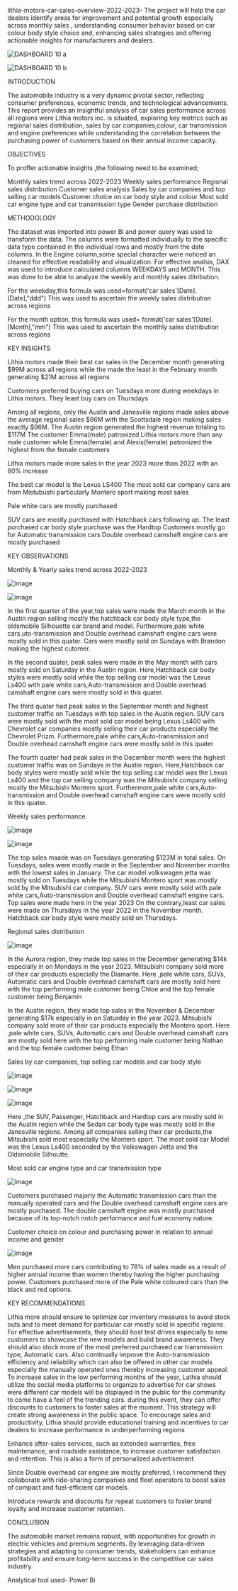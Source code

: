 lithia-motors-car-sales-overview-2022-2023-
The project will help the car dealers identify areas for improvement and potential growth especially across monthly sales , understanding consumer behavior based on car colour body style choice and, enhancing sales strategies and offering actionable insights for manufacturers and dealers.

![DASHBOARD 10 a](https://github.com/user-attachments/assets/e26078f6-1d20-42c5-9909-3e13347a6a28)

![DASHBOARD 10 b](https://github.com/user-attachments/assets/c6d6e085-9391-43ad-bbd4-10d85f5eee7c)

INTRODUCTION

The automobile industry is a very dynamic pivotal sector, reflecting consumer preferences, economic trends, and technological advancements. This report provides an insightful analysis of car sales performance across all regions were Lithia motors inc. is situated, exploring key metrics such as regional sales distribution, sales by car companies,colour, car transmission and engine preferences while understanding the correlation between the purchasing power of customers based on their annual income capacity.

OBJECTIVES

To proffer actionable insights ,the following need to be examined;

Monthly sales trend across 2022-2023
Weekly sales performance
Regional sales distribution
Customer sales analysis
Sales by car companies and top selling car models
Customer choice on car body style and colour
Most sold car engine type and car transmission type
Gender purchase distribution

METHODOLOGY

The dataset was imported into power Bi and power query was used to transform the data. The columns were formatted individually to the specific data type contained in the individual rows and mostly from the date columns. In the Engine column,some special character were noticed an cleaned for effective readability and visualization. For effective analsis, DAX was used to introduce calculated columns WEEKDAYS and MONTH. This was done to be able to analyze the weekly and monthly sales ditribution.

For the weekday,this formula was used=format('car sales'[Date].[Date],"ddd") This was used to ascertain the weekly sales distribution across regions

For the month option, this formula was used= format('car sales'[Date].[Month],"mm") This was used to ascertain the monthly sales distribution across regions

KEY INSIGHTS

Lithia motors made their best car sales in the December month generating $99M across all regions while the made the least in the February month generating $21M across all regions

Customers preferred buying cars on Tuesdays more during weekdays in Lithia motors. They least buy cars on Thursdays

Among all regions, only the Austin and Janesville regions made sales above the average regional sales $96M with the Scottsdale region making sales exactly $96M. The Austin region generated the highest revenue totaling to $117M
The customer Emma(male) patronized Lithia motors more than any male customer while Emma(female) and Alexis(female) patronized the highest from the female customers

Lithia motors made more sales in the year 2023 more than 2022 with an 80% increase

The best car model is the Lexus LS400
The most sold car company cars are from Mistubushi particularly Montero sport making most sales

Pale white cars are mostly purchased

SUV cars are mostly purchased with Hatchback cars following up. The least purchased car body style purchase was the Hardtop
Customers mostly go for Automatic transmission cars
Double overhead camshaft engine cars are mostly purchased

KEY OBSERVATIONS

Monthly & Yearly sales trend across 2022-2023

![image](https://github.com/user-attachments/assets/d9b00825-2246-485d-aa94-1f8c1ab4d711)

![image](https://github.com/user-attachments/assets/93f68223-19f4-400e-baeb-d21fffa02f54)

In the first quarter of the year,top sales were made the March month in the Austin region selling mostly the hatchback car body style type,the oldsmobile Silhouette car brand and model. Furthermore,pale white cars,uto-transmission and Double overhead camshaft engine cars were mostly sold in this quater. Cars were mostly sold on Sundays with Brandon making the highest cutomer.

In the second quater, peak sales were made in the May month with cars mostly sold on Saturday in the Austin region. Here,Hatchback car body styles were mostly sold while the top selling car model was the Lexus Ls400 with pale white cars,Auto-transmission and Double overhead camshaft engine cars were mostly sold in this quater.

The third quater had peak sales in the September month and highest customer traffic on Tuesdays with top sales in the Austin region. SUV cars were mostly sold with the most sold car model being Lexus Ls400 with Chevrolet car companies mostly selling their car products especially the Chevrolet Prizm. Furthermore,pale white cars,Auto-transmission and Double overhead camshaft engine cars were mostly sold in this quater

The fourth quater had peak sales in the December month were the highest customer traffic was on Sundays in the Austin region. Here,Hatchback car body styles were mostly sold while the top selling car model was the Lexus Ls400 and the top car selling company was the Mitsubishi company selling mostly the Mitsubishi Montero sport. Furthermore,pale white cars,Auto-transmission and Double overhead camshaft engine cars were mostly sold in this quater.

Weekly sales performance

![image](https://github.com/user-attachments/assets/4287644e-b519-47b8-afb7-2f5d098e74fc)

![image](https://github.com/user-attachments/assets/4287644e-b519-47b8-afb7-2f5d098e74fc)

The top sales maade was on Tuesdays generating $123M in total sales. On Tuesdays, sales were mostly made in the September and November months with the lowest sales in January. The car model volkswagen jetta was mostly sold on Tuesdays while the Mitsubishi Montero sport was mostly sold by the Mitsubishi car company. SUV cars were mostly sold with pale white cars,Auto-transmission and Double overhead camshaft engine cars. Top sales were made here in the year 2023
On the contrary,least car sales were made on Thursdays in the year 2022 in the November month. Hatchback car body style were mostly sold on Thursdays.

Regional sales distribution

![image](https://github.com/user-attachments/assets/dd099dd9-842c-498f-8a73-76193580dfd8)

In the Aurora region, they made top sales in the December generating $14k especially in on Mondays in the year 2023. Mitsubishi company sold more of their car products especially the Diamante. Here ,pale white cars, SUVs, Automatic cars and Double overhead camshaft cars are mostly sold here with the top performing male customer being Chloe and the top female customer being Benjamin

In the Austin region, they made top sales in the November & December generating $17k especially in on Saturday in the year 2023. Mitsubishi company sold more of their car products especially the Montero sport. Here ,pale white cars, SUVs, Automatic cars and Double overhead camshaft cars are mostly sold here with the top performing male customer being Nathan and the top female customer being Ethan

Sales by car companies, top selling car models and car body style

![image](https://github.com/user-attachments/assets/77e0ed9b-28a4-4da5-93e3-6c100b6aaa4c)

![image](https://github.com/user-attachments/assets/dab7f42d-6f77-4a20-923a-d5adee7b1f65)

![image](https://github.com/user-attachments/assets/4d9af09f-db3b-4a6b-a5d0-067e59243c65)

Here ,the SUV, Passenger, Hatchback and Hardtop cars are mostly sold in the Austin region while the Sedan car body type was mostly sold in the Janesville regions. Among all companies selling their car products,the Mitsubishi sold most especially the Montero sport. The most sold car Model was the Lexus Ls400 seconded by the Volkswagen Jetta and the Oldsmobile Silhoutte.

Most sold car engine type and car transmission type

![image](https://github.com/user-attachments/assets/1b29edef-edae-470d-ad39-0ae9ad6685d1)

Customers purchased majorly the Automatic transmission cars than the manually operated cars and the Double overhead camshaft engine cars are mostly purchased. The double camshaft engine was mostly purchased because of its top-notch notch performance and fuel economy nature.

Customer choice on colour and purchasing power in relation to annual income and gender

![image](https://github.com/user-attachments/assets/ba0385eb-8218-4705-b0f1-615c5875c70b)

Men purchased more cars contributing to 78% of sales made as a result of higher annual income than women thereby having the higher purchasing power. Customers purchased more of the Pale white coloured cars than the black and red options.

KEY RECOMMENDATIONS

Lithia more should ensure to optimize car inventory measures to avoid stock outs and to meet demand for particular car mostly sold in specific regions. For effective advertisements, they should host test drives especially to new customers to showcase the new models and build brand awareness. They should also stock more of the most preferred purchased car transmission type, Automatic cars. Also continually improve the Auto-transmission efficiency and reliability which can also be offered in other car models especially the manually operated ones thereby increasing customer appeal.
To increase sales in the low performing months of the year, Lathia should utilize the social media platforms to organize to advertise for car shows were different car models will be displayed in the public for the community to come have a feel of the trending cars. during this event, they can offer discounts to customers to foster sales at the moment. This strategy will create strong awareness in the public space.
To encourage sales and productivity, Lithia should provide educational training and incentives to car dealers to increase performance in underperforming regions

Enhance after-sales services, such as extended warranties, free maintenance, and roadside assistance, to increase customer satisfaction and retention. This is also a form of personalized advertisement

Since Double overhead car engine are mostly preferred, I recommend they collaborate with ride-sharing companies and fleet operators to boost sales of compact and fuel-efficient car models.

Introduce rewards and discounts for repeat customers to foster brand loyalty and increase customer retention.

CONCLUSION

The automobile market remains robust, with opportunities for growth in electric vehicles and premium segments. By leveraging data-driven strategies and adapting to consumer trends, stakeholders can enhance profitability and ensure long-term success in the competitive car sales industry.

Analytical tool used- Power Bi
